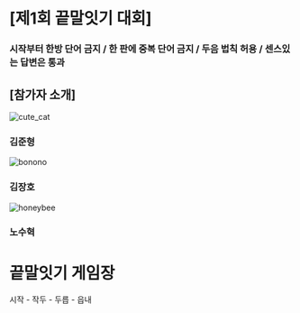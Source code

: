 # [제1회 끝말잇기 대회]
### 시작부터 한방 단어 금지 / 한 판에 중복 단어 금지 / 두음 법칙 허용 / 센스있는 답변은 통과

## [참가자 소개]

![cute_cat](https://img3.daumcdn.net/thumb/R658x0.q70/?fname=https://t1.daumcdn.net/news/202211/24/catlab/20221124080217131azjg.jpg)
### 김준형

![bonono](https://t1.daumcdn.net/cfile/tistory/997E5C3C5BA1E68137)
### 김장호

![honeybee](https://mblogthumb-phinf.pstatic.net/MjAxODA1MTdfMjEy/MDAxNTI2NTQ3NTYzMDI0.bbA7IVTT_T9sN7-TO-UCiJ9ZRJtlpdEwP-0sjvdqmkwg.rxZ3WIycXzknUNEHwwh4h6riykM6I6KT1IZItaDePrEg.PNG.heekyun93/04c66e50b1888117.png?type=w800)
### 노수혁



# 끝말잇기 게임장

시작 - 작두 - 두릅 - 읍내
